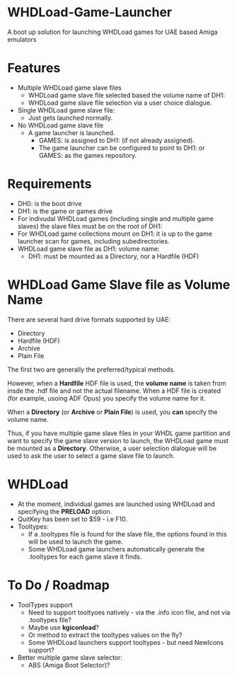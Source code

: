 # WHDLoad-Game-Launcher

A boot up solution for launching WHDLoad games for UAE based Amiga emulators

# Features

* Multiple WHDLoad game slave files
   * WHDLoad game slave file selected based the volume name of DH1:
   * WHDLoad game slave file selection via a user choice dialogue.
* Single WHDLoad game slave file:
   * Just gets launched normally.
* No WHDLoad game slave file
   * A game launcher is launched.
     - GAMES: is assigned to DH1: (if not already assigned).
     - The game launcher can be configured to point to DH1: or GAMES: as the games repository.

# Requirements

* DH0: is the boot drive
* DH1: is the game or games drive
* For indivudal WHDLoad games (including single and multiple game slaves) the slave files must be on the root of DH1:
* For WHDLoad game collections mount on DH1: it is up to the game launcher scan for games, including subedirectories.
* WHDLoad game slave file as DH1: volume name:
   - DH1: must be mounted as a Directory, nor a Hardfile (HDF)

# WHDLoad Game Slave file as Volume Name

There are several hard drive formats supported by UAE:

* Directory
* Hardfile (HDF)
* Archive
* Plain File

The first two are generally the preferred/typical methods.

However, when a **Hardfile** HDF file is used, the **volume name** is taken from insde the .hdf file and not the actual filename. When a HDF file is created (for example, usoing ADF Opus) you specify the volume name for it.

When a **Directory** (or **Archive** or **Plain File**) is used, you **can** specify the volume name.

Thus, if you have multiple game slave files in your WHDL game partition and want to specify the game slave version to launch, the WHDLoad game must be mounted as a **Directory**. Otherwise, a user selection dialogue will be used to ask the user to select a game slave file to launch.

# WHDLoad

* At the moment, individual games are launched using WHDLoad and specifying the **PRELOAD** option.
* QuitKey has been set to $59 - i.e F10.
* Tooltypes:
   - If a .tooltypes file is found for the slave file, the options found in this will be used to launch the game.
   - Some WHDLoad game launchers automatically generate the .tooltypes for each game slave it finds.

# To Do / Roadmap

* ToolTypes support
   - Need to support tooltyoes natively - via the .info icon file, and not via .tooltypes file?
   - Maybe use **kgiconload**?
   - Or method to extract the tooltypes values on the fly?
   - Some WHDLoad launchers support tooltypes - but need NewIcons support?
* Better multiple game slave selector:
   - ABS (Amiga Boot Selector)? 
